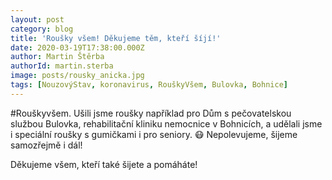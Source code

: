 ```yaml
---
layout: post
category: blog
title: 'Roušky všem! Děkujeme těm, kteří šíjí!'
date: 2020-03-19T17:38:00.000Z
author: Martin Štěrba
authorId: martin.sterba
image: posts/rousky_anicka.jpg
tags: [NouzovýStav, koronavirus, RouškyVšem, Bulovka, Bohnice]
---
```



#Rouškyvšem. Ušili jsme roušky například pro Dům s pečovatelskou službou Bulovka, rehabilitační kliniku nemocnice v Bohnicích, a udělali jsme i speciální roušky s gumičkami i pro seniory. 😷 Nepolevujeme, šijeme samozřejmě i dál!

Děkujeme všem, kteří také šijete a pomáháte!
